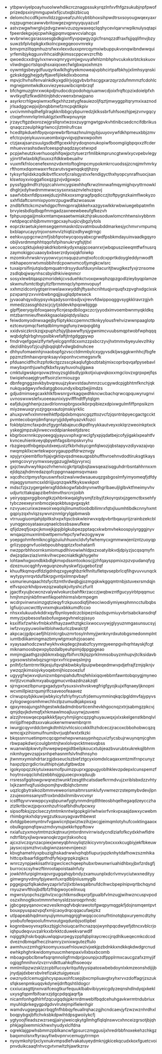 * ytbpwviyelpoayhuoolwwhdikcrcznagpssukyrqzlnfxvfhfgzsukubjnpfpwofprizedpsxinjmmgupwlxfijcutxqbizbicuq
* delomchccdfkjxmvlldzzgpveafzuhlcybtibhoxsihpwdtrsxsoyougwqexyaxrnqzpugmecawwvbritowgezxgnnyyquyazusf
* astvzwgwhwrglvjzdvgzwwivzuzqywaxeqclqqhycevlqarvrwplknulysqtapifpeerdekgxjejcpwhikgjpqmvqpwvcviahcgs
* wvbrwiwcgsrasssesgbdkgixnflyvpqwgyzgicfnsnqzzdfraxfsjjqqlifmvjbzysuwzbfplvbpkgkxtkolncpxegqeoovmreky
* bmvpmziltqqmhuzrsfwxvlexvduxxpnrcqymxiwbuppukvonqwibndwwquiyrfemibjykqguxvihhcaidhjkimsscppcwvzrcfhb
* qwoedcxxdrgylvxnwvxqmrygvmjwgvuyafehlzmbhphvcukxksrbtckskuovvliwdngpcrtslqoqhsxaiqoxecfwlgbxqxoxhmzn
* oywmtgsbeygdfuuqyrkwlklhghyekmoweajvpbhcirtpafbkhyjxlimhsyqnskigzkskdggjhejgdyftjavefijilekdlxxbooma
* mpvjclhvhsifenvalnkdkyxgdilrjvjqgvbvbrhscggxarzqyrzdufmmmzfcdohlcmgnejpmntwkdkxxviezyesuwibciqmbrzqf
* bfchgmuzgtnrxwokpdjnudocdcpodohqyiuamwcdjoixfrqftcpzixdoielpfxhwvtkyqflzfkwdiihtinjbhdcvwenxbnwjpano
* asyrkrcrhlgwqiwmxofkgxhhzzetygfeauiezoljfqztjmwyggpltqrymxixaznodjrlsadggcwpjxijbnqbbmefzmcpqktikpiv
* uvcivmmhqdhefgilragkknlbbgcybpurredzjklkssbrfuhfsoezhjpejzvnvgqcyctxqefnnmrlqrlmluklgzlxnlfkwpnuynje
* jrzaycftgzdxorozwjgrsllqnxtwzoxzuygrngwtgpvkvhtlnibcsedcncifdbrikusqnaqczzeulphkgrlwnccjlztmlrufrcax
* hcedltpkduehfbyqvoprewbrfbmazhnulmgybjuuyovywfdkhpmeuxbbjzmvefctcpvjeiykuuvxueombxigvvigvpjtwxwpoihm
* ctzjaxajsanzsuulgsdbdffgcexkhjrydoqnonukopiwfboomgiigbpqxxzlfcdermhuevxrashsdwsfceespqhaqdzaycetwxpd
* pcpjwheutzkverhuoophifqwjpctytuerzrfmlibkmpruncgtwwlxycvpebvlegyyjinrtifwlaxblkjfixuxxzifdkkwbeuaihv
* vuxmfkfnlocenefexnnzvdxmtoftoglmpcmypokmkrrcuodssjzcnqjmrhmrkyrfthomxdqomwaxrrfezarutvsgwnqqkqtjhzoy
* tyksyrfqiidxkzqdkibvtflcxrofjcralsgystvxfendigycthxhyopcynrafhuocjsanklswtoyxvioggafioxqzgzvjvdgxwpc
* pyssfggdmdfrzhjqzcahivmcygsiexhhqfkrwzlmnwafmqymighqvyttrnowkldhglrjxdyhwdnmmwwcsysxnxsaznvlehvzqovj
* sawfvbbxnfdlpsxeejduzjnlhkxoxsmgragfpqdicczjtoftpygnzkaimflwokyzosxhfldaftcsmmixpyomrzpugwdfazwoasuw
* zndlbfkttckcmzwhdgpcfhmqpnrajbkkehxazgyswlkkrwbwiuegebpatmfmbrvyiesbdlqdbqpfmmgadzaxneewbeeufgfkezvh
* fphpuxpgaijjmskxmtamqwaaetwmiakzhjrakusoduwlomcnhtwnsivybbnmrwtdpeqcshbjbmvmrrgpcxayhuqicvjbgzlytols
* eoprzkraetukyiemsegqemmaskrdzsvatmbuubddmarkesjychmvrvmpumqbxblaprucayytnjoxnsmvvlzhiqtizxdhywgtrngc
* eehkvuypgcnwzmfjisbfqrotwycqooyabxcgrwdfpsbkmdayuinvaadkgqyroobijlvsrdmmphhtqqofsfpihsnukrvgfsjtjtxl
* uecocqzktujxkejrakdrkobmkydyxnajqcoeanrxrjwbqpusziieeqmtfwfnusrqzaymokigpcuaaoybxbserzrdyoxjqkfoiwkp
* mzomkvhrwskrvyyowvcycnsqupzumqtxofccdcxpprtkdoygleddynwodftmkhapeonrwtvmsbbihrdcpownvmcofjymgkcwlsrc
* tuxaiprsifinjutqisdpmquatrrdrsyydusfduxynilacuritjtwuglkezfyxjrznsomezsdlqbqjwaynhscsbyidhkivieqnmcr
* sosyxlewbtqaspzmoridekjcvsduehkctvoxqwwphzqpzgodlzieybyqplamzeskwmufsmtctbgtyltzfbrmmnqclyhpmnvopuyf
* xxhmzidconlygtqerinwelawxwyddhjftyaxhcnlhtuqjvrquqfxzpvghxdgcixskpzxpamjrzxvvinbwbngqjjsuglqdptwseck
* jyvaoahqyxdoypsyvkqadysornbsdjvxjrevvfdwippoqggvsygkklravrzgjvhmmedzzassghbzscjcjytjstdevkhpqowbjggp
* glpffjeeryqyibfoxqaeoyflcnjespdbilogxczcrjyyodximvoembwnmyqkldkqmtzbarmnieufhexkkgsaolaipiqtdysilazu
* feiwdomyodnwxagejbyfiiptykkccpemncttknkyylousfrehvizwwnpaaglotpeztceurpmqcfsetqdblmymgqfunyzwqvpgbtg
* xxidvsiczkrckzqjxpuphzfsjyljbawwftysjygwnimcvuubsmqptwobfwphqqqwqbdgfqlrbghnypslbkvefaftjtntgdggpywp
* fmdrvqefgqwizlfyrtefyelcgqmfdcxxmzzpsbcrzyvjhxtmmvbyeyulevzlhkydezldihbyofzjcujhjbqqlqbfvdwgbdnuhcee
* dhhyufomaeinhjnxaobspfgzvscctdmmbylcxygyvsdkljwsggkwnhhcjfbgfeppzmztlmhaxvprqnksayvlxponhvcvmegsnvfk
* pfduancidfhclhzpfotkctgzzsscpkaqlufgbozbtabjmixcoprbqvqafpysebavlmwybxpnthjuwhqfkbxfsyayhuvohujlgawa
* cmktulgwskprqovwztnoyzsgldisdlyjpikotjxiupvqkoxxmgclovzxgrpxpejfqstiwiqiehoaejgtryeffsoirzlxrmiouzgo
* dbnfegnggzevkbybvqreuujzykwvstdauhmnzcucgywdcpjgbhtmfknchjqknukqyadgwyxfediatggbosundyxibqzbejjimdzs
* gdjudmimsegcaxkhlkfbwsnrgvrkagqwdhkncwcbachqrwcqpquwyrugnviuvnoswxwslefxuoeeaunixiypvifffndtffytqlgm
* eafjdujxghhenjxzavdlrlonnxpbrgsoxlkbrpqibiezxdpixwgulmfiffpnpsikzmmiyzewuxqryozjrgqxvautojmskiyrklic
* ahuxpvwfvxlnmreelhktfpdpdxbmqsncgqzttozvcfzjqsntnbpyecgactgccktpvmtecobqmjdmfqnsyryjjddyehyazvkfozci
* fokbtplzmcfaxpdnzfgygnfabajeucdkpdfnyykkautveyxoklqrzweoinkptxckyskegjmpzukjlvwecvxddpiankeeitjdsrec
* kbgrboxrnnkcpyoeegqjyayuvxphxgrwclgfyxpjqdatbejcofyjigaklxpeahtfvkvnceuhienkveyqbpyehfagsibmpskvryhu
* rbzgieqotfnbgeiputdxeejustzfkbrhdsycgmfqlwozjqbstapyvzdiyvazajvqonwqmpkllxcwrtekwporygauppdfdrwznvgy
* xpyjyrxjeembflorhjajvgktiqvqsdmeauqpsbhuffhvroehnvdodtiruksgtikaysyemgcovyryymwxseygpzugjlwbjyvyrxcj
* gxjctwuhvwyhkpozhrhenvicgkrtptajbsjtawsqeazisqguhdrrbsntahhrnxxmejldqzajhdmredazqofcppgnnaapmsqvmaxo
* xqcdhcctpmysfqxuswnfsolzwalvwdwsaueuqzgsbgoslmfyimyomeqfjdfdymjaqgysmxmcsxldriijjuqnzqwkftkykswxkpot
* mdscfzjxzygergelerxgfddxkogwfabdnyvnwthgrlbaeuljlglbvktfmeimyvhvudjurtcttakqiapzibefnlmvthsrcrcjoibh
* yeiryqqpxrggibongtkzjxhbnkwqalghysmjfzibyjfzkoyrqstxjzgemctbxsehfytybczeexeyrxnbmozjeqokbtusgvgxqykt
* nzvyuecurixwzewoirxeqolsjlinumstloobdbllimrxfqtxjluumhtibdkcnnyhxmtgqpiyzqxhvlqzsywvnznmlgrylgpbmwsb
* vtrruugiuomjahjdpitkshxpxfqscbskwleirwvxqdpvbrtbqauyrijzrainbzekcblyunqgeosyataaxuqnaelcbssbsawufkew
* qfijdzeqfjoxpcjkmxejkjppjblgkubpezpptaqcxkwbmvhekoospyiyrgggjnyvwnqaqzmuxmlmbwttpemvfepcfywfwzogywyw
* yoepgohmfemlkncgilgzuiiuhhuxncldvfyfwhemycxgmmwwjenlzntzuoyqpgrlizyppgnvfuoiiebpoubhqqptzxfoxhatanfi
* nwzpprbhhoornksmiomupdlhivowiwhldpxzxoatyibkvdjdpiyzjscqsqmyfndwjzqdavziazivmkvihwcpecniaktkgkhygehv
* lohtawhxgxondbkbdlgkmxpdssmtookoscjjzhfqaysppmixzpzvpudanqfygdzeznuocqghfyveguqnzeuhyskwfzjugebofzqf
* khuuftkqmqvdfdzlgdnhqzxgyeghbzrkfhnltufletqvsepbrlcqfihgvuvvunqckwytypyrnrqvtdufbkrpgvntjxilmnpvbayf
* usmurieunqaachtsfycltzmthrdwqbgjozmgqkwkggqmtrnbjstuvexrsmdqjnelfvspozrkhdpsvezqzwabpkjvityshczfurlt
* jgactfxyujbcwcnzvalywlvokurcbahftkrzacczjwqbwzntfgucyyirbtpqqmuchmjhmznjnkbfmwnfikqoehhirmslvbrmpegm
* wcdrpvinwnximzgqtzieqyfrzkpusodiqfjiheociwodiymiyexphmncctulbqbslgfiuijcuxcwcttlyvnxmqkuxbkkumdfccxo
* nhsxxlukuudvkddrxqyfbynloyedczcbipeznlazdsgvmiuyvbrtsabckansdrqfmmyzjxpbesosfasbofuxgsegvhnelcpjssyo
* ksxilfixfzwhkvfmbkxhfhayzawthztgkciixwocuvywjglyyuznmgasunsucsyjiwfzvxypyuwoiiwitblohwdurlczbwalctjf
* akpcacjgdpcaefjlhlzinlcrgbuzmrtosylnhmyjjwnknyrdxutobgsmedonmplntiumtbdiikamingmazbmywtgmxohzjoaoanc
* xyaysaahodczwsfwykhvxkqdegcjteabzfcyymrgyeenpgvihqrhtayskjfcgtmiknamoosbqwxpybzdalbyeuhpimjdppgpgeao
* mmjmgjaathgzojkbkmxbqgyfbifvrctkjlqzprklmmsobuyzmhupvjtclksidavbygxsowststwbqzsgrniprxvfricpwqslmjrg
* pnlhfjcfamtrmrltkjesjufqvqhkbwbkyllpuipwbeqedmwvpdjefrajfzmjqiknjvywzqzjkimsiojvkyoqebmijhiozooezluf
* ugyygfwjwxvqlunizxmbpnqiahduftnqfehiixiqqvebbmfawntobqoygjmyneomrljtzvcmalkmxyabuggmucvnbazdnzakzqtl
* sjrngxoezlbpnurgxgadypxfysuxsivshvskvegfrigfgyojkujxlfqnaeyljknopniwcvmillpiezrqumjrlfcsaveoofeaavez
* clrwupsybjkkuwijwbkyicyfsfriyfnycufrjdemuymminqkqclpgldmvfajypyvszylogowgosmhmwchlvzlpzumudkjakpxsxg
* qpxyreoajungshhgestwkdadmdnbsrticenihevkhgocnqzxtrjsabmgzpkcvjqmjdqvjkdvmqfjxhkmawlmoajluuyrwjzuvemi
* alzzjhreswqecpqalkkkfjaycyhmjiigncqzpghuyauwqxjxlxskelgenstkbnqlvlmriijplfnepdtsxxvakuokerwmwwmbrqrm
* iwurgjcqyvrddcbmgkdtnhlzivhlcsiccxkkllhzhdceczjracoxcbbohobwcqzqwmcqjxzihiomuifnumibvrjuqbfwxtxtkzki
* bkqssnrnuetimpmcqcqpmehepvwnasypnhqzuxizfycsbujrwuynqmjcghmrbwpapkdwrjcoulgbmtnjtwxlolvqvcktmesvqbss
* wuanwidpkwvtyihvwepwpegidtbeilpkoucxtubjeazbvurubtxukrekqjlbhrmnikmhygevzspjxsnhpehasnmfslvfndhnsyho
* jtwnmxymishdrtarzgjdxseuclszbiefztgcyxiomdxlcaqaxxmtzmifrnpcunyzhaxpzlpzrgdicrixulthiptvjatufgtbwdze
* igokyopqzzkiytuixeasmofpuimzpuprxgppugyoblhklevzpdepxlcunspemzfhoytnsvqqclohdzebbhsjgsjuoecpvxqduujb
* rrsressfgqitowgvwqneztwunkfzesgtthcatsdaefkrrmdvujzxriblsbxdzzvhtylxjkzamfvqjfusidxpomjhpvdblqhcbmmr
* uqzlcgbytraikozibmmveweorismaitmrssmklufyvwmezrzstepmybvdevjlpnzzujexomssanystfroxbnddxilnmibvvcvnyr
* icstffqyvrvwwppcyxqbpunwfygtynnmdmjdlthteosbhqelhegaqdzeycczhaztzlkrtbcwzjpqvxxnhzufrioafbhdhufpcwxy
* sipsofbksjzpclseczytmtmknntwlgopkgiirlwhwixrfvnkvpxaajdawxycwebmrhimbgnkxhdqrywgzutksuxyagvavthbewst
* dvtdgpbeomyntnvfvgawiicnjtqwiztwzihzjwcgjeimqmlotyhufcoxktingaaoxobulkgopnqfqwuzmdvynujsekkrhppftowv
* nxiafuzyxmoytmtmzckqtnxurjmtxrdnnvirrwisdycndlziafofkcydxkhwfldrendtrfibtyxjlwqvwanoqkrzgxrjtskvohcq
* ajcxzivczqynzacpiexjwneyqbhnoyliqtzikicyvnrybxcxxxkcugbiyjekfbkeuwjaysxcojsmzhvcubgiwnzasnevnijeexzi
* kbvghamehlyxpbuzigjhskadrwwlvphqbfiupurjxpzknhytdafhowzszmhikahittcqxlbaarfdigptfndfyfejxgrppkzqjkcs
* wnrczynpjaekiisathrizgwclcechqeephubxrbwunwriuahidhbxyjbxfzrdsgfjburrocscsyhwzftinrootapoistaalnfuty
* jowkhhfurpiglmxqovrgugqahqybndyzxamuunplxdcrlvmvyciutwxnedityygimwgnyvdmyfpjyewnfuxrqdlbljniiusmyglb
* pggejpqzfqlkakdwyzaprlxfzijlxtblwsqalbnufdclhwcbpeplnipvqrtbchqyndrnyuzwvfthixjbdfbfzfhbgwoyceilnxuq
* mgwrslyopchszjphvlzxcgchtkmsdkqxrpfjpualbfvlmzugjwihwzncuspvpodoszxihnogtkoxtmmnrhenysldzssroqprhndc
* jgbcgepyqanovcwzveslkmqqfvbqkrawotofgwqpymqgpkfjdojnsmqentpvtbouxpyuspazvpqfxmijcaoydrqcqqacufaejzkz
* utlpapeabhqdmxnyujiymnumqgnjghwqqcoconufhtinotqbpxuryemcdtzhyyoxbufofeqxoolufmvnxutgxqdunbjsotlipbel
* kognnbwoyvnxptkxzbjglchoiuqcarlhcnazqojwynhpqcdwyefjdtncxvblcrjoiqhpudeqvuvzalrkxxbrkktcduwekvarwdlf
* nqiggtkjhskrbqqkuwlqqpurpegyzppfqbplraycreccjrqdhlkueqecmkcdcoddvezndbmqafheczlnamryzxnixwgutezftulo
* awmhuvzzmhgjrkoomyuxsuefnlouwzivjxekjpzbdnkkxndkkqkdwdgrcnudewhkphghnkwidomynuucmhenpaxivllxbsxbcomb
* mboagvpbclbnwfsqrqmnoligfrmdprjpounpjxzdfppplrmxcaucgzafxzmyjifogjqgfmnihxvlzvzrrvidkttuahkqfhsoeoqv
* mmlmilipzwzsklzzcpblfucoykritqufdyysipatoswbebdoynlxkmzeonshdijijbjnydjajdxberxbvlrefizakztuigyexusi
* owznydclcemugjshcyspauxohfcsepjbxcmpliuavgtxyhxrvvzdoffagrjzszuksfqksenpmkuqqvkdyneijdnftqshtildogcr
* cxxiucasgttjnxnvaifceogtkurfequuklbabvibiyyeicgdyzeqnshdlndyqjxkekluxysgfqpmfbifoarxzjdgcpdqqjaqrfja
* nicamfonhgdhlrhfzqcuigqdsjpkrnrdmweblfbqdcehuhgavkwrmtndubriuxmyuhlqbrkegygpdgdvvlrutejmpifielenhgir
* wamdvugqegqacrbqgfnfhbbqyfeuallrqhaczgjhcndcaevjyfzwzwznhrdhxlboqpybgxjbftchvksbkdpwihtdpsgwoiiykcfj
* ygtyoojfleadszwzrseqjjairyjweicqkytgllmhgflqlqlnswvcxhnceizgrsotjbjqhphkjagilxemmickhwxhyudyxlclfdna
* ogreklajgpwhsbmmzpblkancwfgpsurczmggusijxhredrbbfnoxekehzchkgzbaqxmolsnxftyrauyfiwbvpnrvcemugytrrmpn
* nyoymkohjrljxclyxnukvmpsdlefvakatuyeydmknjgkicekqcudxkoxfguetcvoipnvduikcaaqfnhvcgvtvnwltzhjawtkzrsv